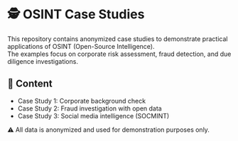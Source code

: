 # 🕵️ OSINT Case Studies

This repository contains anonymized case studies to demonstrate practical applications of OSINT (Open-Source Intelligence).  
The examples focus on corporate risk assessment, fraud detection, and due diligence investigations.  

## 📂 Content
- Case Study 1: Corporate background check  
- Case Study 2: Fraud investigation with open data  
- Case Study 3: Social media intelligence (SOCMINT)  

⚠️ All data is anonymized and used for demonstration purposes only.
